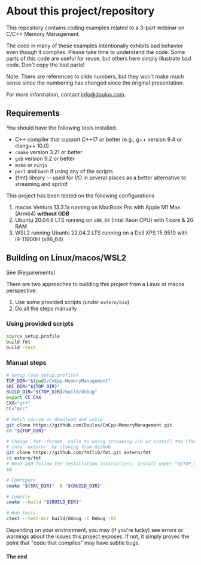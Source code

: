 # About this project/repository

This repository contains coding examples related to a 3-part webinar on C/C++ Memory Management.

The code in many of these examples intentionally exhibits bad behavior even though it compiles. Please take time to understand the code. Some parts of this code are useful for reuse, but others here simply illustrate bad code. Don't copy the bad parts!

Note: There are references to slide numbers, but they won't make much sense since the numbering has changed since the original presentation.

For more information, contact info@doulos.com.

## Requirements

You should have the following tools installed.

- C++ compiler that support C++17 or better (e.g., g++ version 9.4 or clang++ 10.0)
- `cmake` version 3.21 or better
- `gdb` version 9.2 or better
- `make` or `ninja`
- `perl` and `bash` if using any of the scripts
- {fmt} library -- used for I/O in several places as a better alternative to streaming and sprintf

This project has been tested on the following configurations

  1. macos Ventura 13.3.1a running on MacBook Pro with Apple M1 Max (Arm64) **without GDB**
  2. Ubuntu 20.04.6 LTS running on `x86_64` (Intel Xeon CPU) with 1 core & 2G RAM
  3. WSL2 running Ubuntu 22.04.2 LTS running on a Dell XPS 15 9510 with i9-11900H (x86_64)

  

## Building on Linux/macos/WSL2

See [Requirements]

There are two approaches to building this project from a Linux or macos perspective:

1. Use some provided scripts (under `extern/bin`)
2. Do all the steps manually

### Using provided scripts

```bash
source setup.profile
build fmt
build -test
```

### Manual steps


```bash
# Setup (see setup.profile)
TOP_DIR="$(pwd)/CnCpp-MemoryManagement"
SRC_DIR="${TOP_DIR}"
BUILD_DIR="${TOP_DIR}/build/debug"
export CC CXX
CXX="g++"
CC="gcc"

# Fetch source or download and unzip
git clone https://github.com/Doulos/CnCpp-MemoryManagement.git
cd "${TOP_DIR}"

# Change `fmt::format` calls to using streaming I/O or install the {fmt} library
# into `extern/` by cloning from GitHub
git clone https://github.com/fmtlib/fmt.git extern/fmt
cd extern/fmt
# Read and follow the installation instructions. Install under "${TOP_DIR}/extern"
cd -

# Configure
cmake "${SRC_DIR}" -B "${BUILD_DIR}" 

# Compile
cmake --build "${BUILD_DIR}"

# Run tests
ctest --test-dir build/debug -C Debug -VV
```
Depending on your environment, you may (if you're lucky) see errors or warnings about the issues this project exposes. If not, it simply proves the point that "code that compiles" may have subtle bugs.

<!--
# vim:nospell
-->
#### The end
